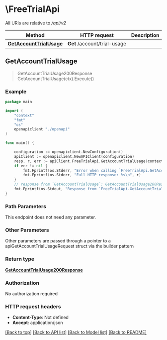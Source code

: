 # \FreeTrialApi

All URIs are relative to */api/v2*

Method | HTTP request | Description
------------- | ------------- | -------------
[**GetAccountTrialUsage**](FreeTrialApi.md#GetAccountTrialUsage) | **Get** /account/trial-usage | 



## GetAccountTrialUsage

> GetAccountTrialUsage200Response GetAccountTrialUsage(ctx).Execute()





### Example

```go
package main

import (
    "context"
    "fmt"
    "os"
    openapiclient "./openapi"
)

func main() {

    configuration := openapiclient.NewConfiguration()
    apiClient := openapiclient.NewAPIClient(configuration)
    resp, r, err := apiClient.FreeTrialApi.GetAccountTrialUsage(context.Background()).Execute()
    if err != nil {
        fmt.Fprintf(os.Stderr, "Error when calling `FreeTrialApi.GetAccountTrialUsage``: %v\n", err)
        fmt.Fprintf(os.Stderr, "Full HTTP response: %v\n", r)
    }
    // response from `GetAccountTrialUsage`: GetAccountTrialUsage200Response
    fmt.Fprintf(os.Stdout, "Response from `FreeTrialApi.GetAccountTrialUsage`: %v\n", resp)
}
```

### Path Parameters

This endpoint does not need any parameter.

### Other Parameters

Other parameters are passed through a pointer to a apiGetAccountTrialUsageRequest struct via the builder pattern


### Return type

[**GetAccountTrialUsage200Response**](GetAccountTrialUsage200Response.md)

### Authorization

No authorization required

### HTTP request headers

- **Content-Type**: Not defined
- **Accept**: application/json

[[Back to top]](#) [[Back to API list]](../README.md#documentation-for-api-endpoints)
[[Back to Model list]](../README.md#documentation-for-models)
[[Back to README]](../README.md)

